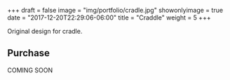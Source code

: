 +++
draft = false
image = "img/portfolio/cradle.jpg"
showonlyimage = true
date = "2017-12-20T22:29:06-06:00"
title = "Craddle"
weight = 5
+++

Original design for cradle.
<!--more-->


## Purchase

COMING SOON